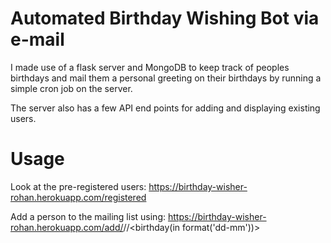 # Automated Birthday Wishing Bot via e-mail
I made use of a flask server and MongoDB to keep track of peoples birthdays and mail them a personal greeting on their birthdays by running a simple cron job on the server. 

The server also has a few API end points for adding and displaying existing users.

# Usage
Look at the pre-registered users: https://birthday-wisher-rohan.herokuapp.com/registered

Add a person to the mailing list using: https://birthday-wisher-rohan.herokuapp.com/add/<name>/<email>/<birthday(in format('dd-mm'))>
